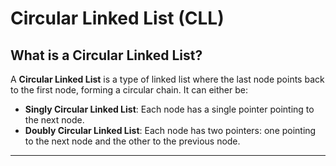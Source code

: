 # Circular Linked List (CLL)

## What is a Circular Linked List?

A **Circular Linked List** is a type of linked list where the last node points back to the first node, forming a circular chain. It can either be:
- **Singly Circular Linked List**: Each node has a single pointer pointing to the next node.
- **Doubly Circular Linked List**: Each node has two pointers: one pointing to the next node and the other to the previous node.

---
